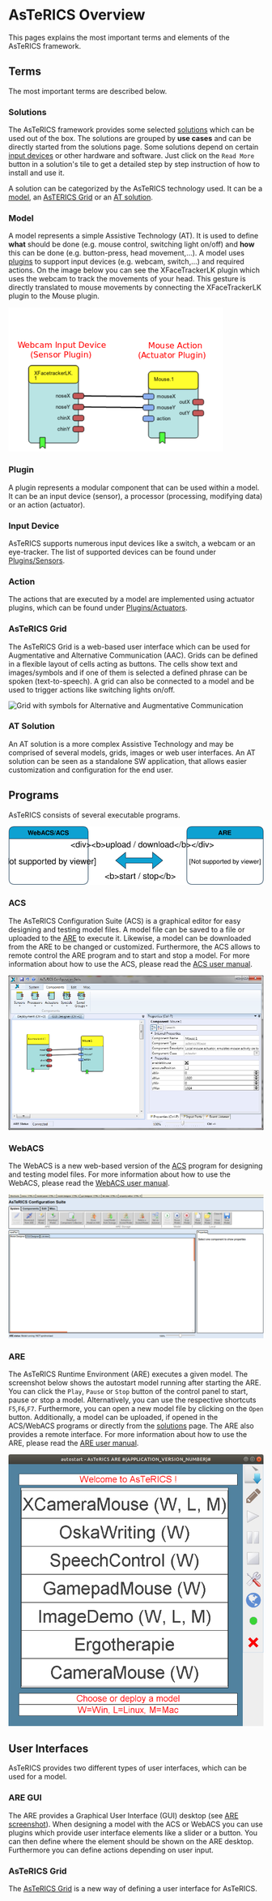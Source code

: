 # AsTeRICS Overview

This pages explains the most important terms and elements of the AsTeRICS framework.

## Terms

The most important terms are described below.

### Solutions

The AsTeRICS framework provides some selected [solutions](/solutions/) which can be used out of the box. The solutions are grouped by **use cases** and can be directly started from the solutions page. Some solutions depend on certain [input devices](#input-device) or other hardware and software. Just click on the ```Read More``` button in a solution's tile to get a detailed step by step instruction of how to install and use it.

A solution can be categorized by the AsTeRICS technology used. It can be a [model](#model), an [AsTERICS Grid](#asterics-grid) or an [AT solution](#at-solution).

### Model

A model represents a simple Assistive Technology (AT). It is used to define **what** should be done (e.g. mouse control, switching light on/off) and **how** this can be done (e.g. button-press, head movement,...). A model uses [plugins](#plugin) to support input devices (e.g. webcam, switch,...) and required actions. On the image below you can see the XFaceTrackerLK plugin which uses the webcam to track the movements of your head. This gesture is directly translated to mouse movements by connecting the XFaceTrackerLK plugin to the Mouse plugin.

![Model with a webcam plugin as input device and a mouse action plugin](./img/simple-model-labelled.png)

### Plugin

A plugin represents a modular component that can be used within a model.
It can be an input device (sensor), a processor (processing, modifying data) or an action (actuator).

### Input Device

AsTeRICS supports numerous input devices like a switch, a webcam or an eye-tracker. The list of supported devices can be found under [Plugins/Sensors](/plugins/).

### Action

The actions that are executed by a model are implemented using actuator plugins, which can be found under [Plugins/Actuators](/plugins/).

### AsTeRICS Grid

The AsTeRICS Grid is a web-based user interface which can be used for Augmentative and Alternative Communication (AAC). Grids can be defined in a flexible layout of cells acting as buttons. The cells show text and images/symbols and if one of them is selected a defined phrase can be spoken (text-to-speech). A grid can also be connected to a model and be used to trigger actions like switching lights on/off.

![Grid with symbols for Alternative and Augmentative Communication](../img/AsTeRICS-Ergo_Grid_en-1-768x592.jpg)

### AT Solution

An AT solution is a more complex Assistive Technology and may be comprised of several models, grids, images or web user interfaces. An AT solution can be seen as a standalone SW application, that allows easier customization and configuration for the end user.

## Programs

AsTeRICS consists of several executable programs.

![Diagram showing ACS and ARE interaction.](./img/asterics-program-overview.svg)

### ACS

The AsTeRICS Configuration Suite (ACS) is a graphical editor for easy designing and testing model files. A model file can be saved to a file or uploaded to the [ARE](#are) to execute it. Likewise, a model can be downloaded from the ARE to be changed or customized. Furthermore, the ACS allows to remote control the ARE program and to start and stop a model. For more information about how to use the ACS, please read the [ACS user manual](/manuals/ACS/).

![Screenshot of ACS program with a simple model.](../customize/img/quickstart11.png)

### WebACS

The WebACS is a new web-based version of the [ACS](#acs) program for designing and testing model files. For more information about how to use the WebACS, please read the [WebACS user manual](/manuals/WebACS/).

![Screenshot of ACS program with a simple model.](./img/web-acs-empty.png)

### ARE

The AsTeRICS Runtime Environment (ARE) executes a given model. The screenshot below shows the autostart model running after starting the ARE. You can click the ```Play```, ```Pause``` or ```Stop``` button of the control panel to start, pause or stop a model. Alternatively, you can use the respective shortcuts ```F5```,```F6```,```F7```. Furthermore, you can open a new model file by clicking on the ```Open``` button. Additionally, a model can be uploaded, if opened in the ACS/WebACS programs or directly from the [solutions](/solutions/) page. The ARE also provides a remote interface. For more information about how to use the ARE, please read the [ARE user manual](/manuals/ARE/).

![Screenshot of AsTeRICS Runtime Environment](./img/ARE-startscreen.png)

## User Interfaces

AsTeRICS provides two different types of user interfaces, which can be used for a model.

### ARE GUI

The ARE provides a Graphical User Interface (GUI) desktop (see [ARE screenshot](#are)). When designing a model with the ACS or WebACS you can use plugins which provide user interface elements like a slider or a button. You can then define where the element should be shown on the ARE desktop. Furthermore you can define actions depending on user input.

### AsTeRICS Grid

The [AsTeRICS Grid](#asterics-grid) is a new way of defining a user interface for AsTeRICS.
